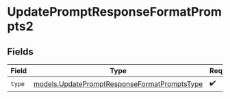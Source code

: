 # UpdatePromptResponseFormatPrompts2


## Fields

| Field                                                                                              | Type                                                                                               | Required                                                                                           | Description                                                                                        |
| -------------------------------------------------------------------------------------------------- | -------------------------------------------------------------------------------------------------- | -------------------------------------------------------------------------------------------------- | -------------------------------------------------------------------------------------------------- |
| `type`                                                                                             | [models.UpdatePromptResponseFormatPromptsType](../models/updatepromptresponseformatpromptstype.md) | :heavy_check_mark:                                                                                 | N/A                                                                                                |